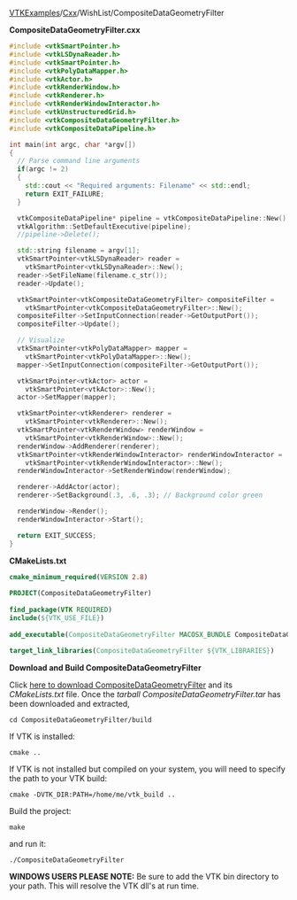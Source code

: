 [VTKExamples](Home)/[Cxx](Cxx)/WishList/CompositeDataGeometryFilter

**CompositeDataGeometryFilter.cxx**
```c++
#include <vtkSmartPointer.h>
#include <vtkLSDynaReader.h>
#include <vtkSmartPointer.h>
#include <vtkPolyDataMapper.h>
#include <vtkActor.h>
#include <vtkRenderWindow.h>
#include <vtkRenderer.h>
#include <vtkRenderWindowInteractor.h>
#include <vtkUnstructuredGrid.h>
#include <vtkCompositeDataGeometryFilter.h>
#include <vtkCompositeDataPipeline.h>

int main(int argc, char *argv[])
{
  // Parse command line arguments
  if(argc != 2)
  {
    std::cout << "Required arguments: Filename" << std::endl;
    return EXIT_FAILURE;
  }

  vtkCompositeDataPipeline* pipeline = vtkCompositeDataPipeline::New();
  vtkAlgorithm::SetDefaultExecutive(pipeline);
  //pipeline->Delete();

  std::string filename = argv[1];
  vtkSmartPointer<vtkLSDynaReader> reader =
    vtkSmartPointer<vtkLSDynaReader>::New();
  reader->SetFileName(filename.c_str());
  reader->Update();

  vtkSmartPointer<vtkCompositeDataGeometryFilter> compositeFilter =
    vtkSmartPointer<vtkCompositeDataGeometryFilter>::New();
  compositeFilter->SetInputConnection(reader->GetOutputPort());
  compositeFilter->Update();

  // Visualize
  vtkSmartPointer<vtkPolyDataMapper> mapper =
    vtkSmartPointer<vtkPolyDataMapper>::New();
  mapper->SetInputConnection(compositeFilter->GetOutputPort());

  vtkSmartPointer<vtkActor> actor =
    vtkSmartPointer<vtkActor>::New();
  actor->SetMapper(mapper);

  vtkSmartPointer<vtkRenderer> renderer =
    vtkSmartPointer<vtkRenderer>::New();
  vtkSmartPointer<vtkRenderWindow> renderWindow =
    vtkSmartPointer<vtkRenderWindow>::New();
  renderWindow->AddRenderer(renderer);
  vtkSmartPointer<vtkRenderWindowInteractor> renderWindowInteractor =
    vtkSmartPointer<vtkRenderWindowInteractor>::New();
  renderWindowInteractor->SetRenderWindow(renderWindow);

  renderer->AddActor(actor);
  renderer->SetBackground(.3, .6, .3); // Background color green

  renderWindow->Render();
  renderWindowInteractor->Start();

  return EXIT_SUCCESS;
}
```
**CMakeLists.txt**
```cmake
cmake_minimum_required(VERSION 2.8)
 
PROJECT(CompositeDataGeometryFilter)
 
find_package(VTK REQUIRED)
include(${VTK_USE_FILE})
 
add_executable(CompositeDataGeometryFilter MACOSX_BUNDLE CompositeDataGeometryFilter.cxx)
 
target_link_libraries(CompositeDataGeometryFilter ${VTK_LIBRARIES})
```

**Download and Build CompositeDataGeometryFilter**

Click [here to download CompositeDataGeometryFilter](https://github.com/lorensen/VTKWikiExamplesTarballs/raw/master/CompositeDataGeometryFilter.tar) and its *CMakeLists.txt* file.
Once the *tarball CompositeDataGeometryFilter.tar* has been downloaded and extracted,
```
cd CompositeDataGeometryFilter/build 
```
If VTK is installed:
```
cmake ..
```
If VTK is not installed but compiled on your system, you will need to specify the path to your VTK build:
```
cmake -DVTK_DIR:PATH=/home/me/vtk_build ..
```
Build the project:
```
make
```
and run it:
```
./CompositeDataGeometryFilter
```
**WINDOWS USERS PLEASE NOTE:** Be sure to add the VTK bin directory to your path. This will resolve the VTK dll's at run time.

